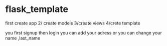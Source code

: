 # flask_template
first create app
2/ create models
3/create views
4/crete template

you first signup 
then login
you can add your adress
or you can change your name ,last_name
